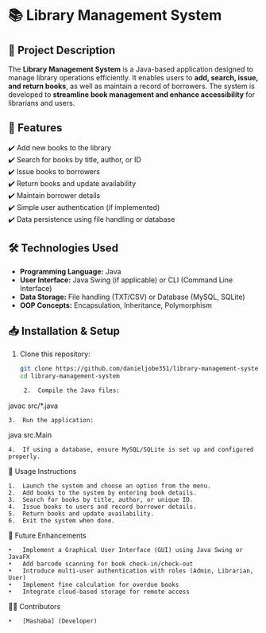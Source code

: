 # 📚 Library Management System

## 📌 Project Description  
The **Library Management System** is a Java-based application designed to manage library operations efficiently. It enables users to **add, search, issue, and return books**, as well as maintain a record of borrowers. The system is developed to **streamline book management and enhance accessibility** for librarians and users.

## 🚀 Features  
✔️ Add new books to the library  
✔️ Search for books by title, author, or ID  
✔️ Issue books to borrowers  
✔️ Return books and update availability  
✔️ Maintain borrower details  
✔️ Simple user authentication (if implemented)  
✔️ Data persistence using file handling or database  

## 🛠️ Technologies Used  
- **Programming Language:** Java  
- **User Interface:** Java Swing (if applicable) or CLI (Command Line Interface)  
- **Data Storage:** File handling (TXT/CSV) or Database (MySQL, SQLite)  
- **OOP Concepts:** Encapsulation, Inheritance, Polymorphism  

## 📥 Installation & Setup  
1. Clone this repository:  
   ```bash
   git clone https://github.com/danieljobe351/library-management-system.git
   cd library-management-system

	2.	Compile the Java files:

javac src/*.java


	3.	Run the application:

java src.Main


	4.	If using a database, ensure MySQL/SQLite is set up and configured properly.

📖 Usage Instructions

	1.	Launch the system and choose an option from the menu.
	2.	Add books to the system by entering book details.
	3.	Search for books by title, author, or unique ID.
	4.	Issue books to users and record borrower details.
	5.	Return books and update availability.
	6.	Exit the system when done.

🔮 Future Enhancements

	•	Implement a Graphical User Interface (GUI) using Java Swing or JavaFX
	•	Add barcode scanning for book check-in/check-out
	•	Introduce multi-user authentication with roles (Admin, Librarian, User)
	•	Implement fine calculation for overdue books
	•	Integrate cloud-based storage for remote access

👨‍💻 Contributors

	•	[Mashaba] (Developer)
